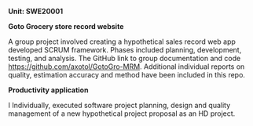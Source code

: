 
**Unit: SWE20001** 

**Goto Grocery store record website**

A group project involved creating a hypothetical sales record web app developed SCRUM framework. Phases included planning, development, testing, and analysis. The GitHub link to group documentation and code https://github.com/axotol/GotoGro-MRM. Additional individual reports on quality, estimation accuracy and method have been included in this repo.

**Productivity application**

I Individually, executed software project planning, design and quality management of a new hypothetical project proposal as an HD project.
